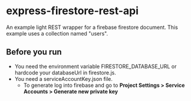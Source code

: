 #  express-firestore-rest-api

An example light REST wrapper for a firebase firestore document. This example uses a collection named "users".


## Before you run

- You need the environment variable FIRESTORE_DATABASE_URL or hardcode your databaseUrl in firestore.js.
- You need a serviceAccountKey.json file. 
  - To generate log into firebase and go to **Project Settings > Service Accounts > Generate new private key**

